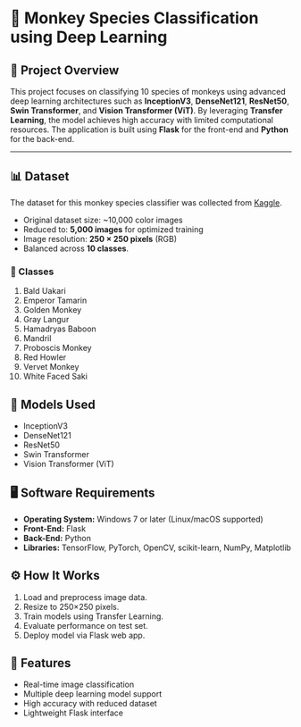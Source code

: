 # 🐒 Monkey Species Classification using Deep Learning

## 📌 Project Overview

This project focuses on classifying 10 species of monkeys using advanced deep learning architectures such as **InceptionV3**, **DenseNet121**, **ResNet50**, **Swin Transformer**, and **Vision Transformer (ViT)**. By leveraging **Transfer Learning**, the model achieves high accuracy with limited computational resources. The application is built using **Flask** for the front-end and **Python** for the back-end.

---

## 📊 Dataset

The dataset for this monkey species classifier was collected from [Kaggle](https://www.kaggle.com/datasets/utkarshsaxenadn/10-species-of-monkey-multiclass-classification/data).

* Original dataset size: ~10,000 color images
* Reduced to: **5,000 images** for optimized training
* Image resolution: **250 × 250 pixels** (RGB)
* Balanced across **10 classes**.

### 📂 Classes

1. Bald Uakari
2. Emperor Tamarin
3. Golden Monkey
4. Gray Langur
5. Hamadryas Baboon
6. Mandril
7. Proboscis Monkey
8. Red Howler
9. Vervet Monkey
10. White Faced Saki

## 🧠 Models Used

* InceptionV3
* DenseNet121
* ResNet50
* Swin Transformer
* Vision Transformer (ViT)

## 🖥️ Software Requirements

* **Operating System:** Windows 7 or later (Linux/macOS supported)
* **Front-End:** Flask
* **Back-End:** Python
* **Libraries:** TensorFlow, PyTorch, OpenCV, scikit-learn, NumPy, Matplotlib

## ⚙️ How It Works

1. Load and preprocess image data.
2. Resize to 250×250 pixels.
3. Train models using Transfer Learning.
4. Evaluate performance on test set.
5. Deploy model via Flask web app.

## 🚀 Features

* Real-time image classification
* Multiple deep learning model support
* High accuracy with reduced dataset
* Lightweight Flask interface
